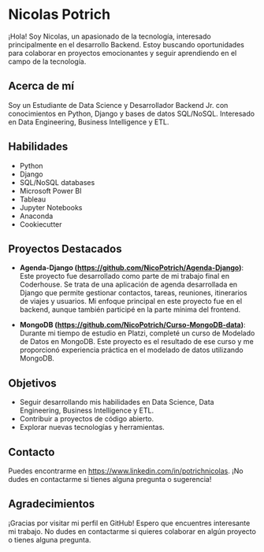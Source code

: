 # Nicolas Potrich

¡Hola! Soy Nicolas, un apasionado de la tecnología, interesado principalmente en el desarrollo Backend. Estoy buscando oportunidades para colaborar en proyectos emocionantes y seguir aprendiendo en el campo de la tecnología.

## Acerca de mí

Soy un Estudiante de Data Science y Desarrollador Backend Jr. con conocimientos en Python, Django y bases de datos SQL/NoSQL. Interesado en Data Engineering, Business Intelligence y ETL. 

## Habilidades

- Python
- Django
- SQL/NoSQL databases
- Microsoft Power BI
- Tableau
- Jupyter Notebooks
- Anaconda
- Cookiecutter

## Proyectos Destacados

- **Agenda-Django (https://github.com/NicoPotrich/Agenda-Django)**: Este proyecto fue desarrollado como parte de mi trabajo final en Coderhouse. Se trata de una aplicación de agenda desarrollada en Django que permite gestionar contactos, tareas, reuniones, itinerarios de viajes y usuarios. Mi enfoque principal en este proyecto fue en el backend, aunque también participé en la parte mínima del frontend.

- **MongoDB (https://github.com/NicoPotrich/Curso-MongoDB-data)**: Durante mi tiempo de estudio en Platzi, completé un curso de Modelado de Datos en MongoDB. Este proyecto es el resultado de ese curso y me proporcionó experiencia práctica en el modelado de datos utilizando MongoDB.

## Objetivos

- Seguir desarrollando mis habilidades en Data Science, Data Engineering, Business Intelligence y ETL.
- Contribuir a proyectos de código abierto.
- Explorar nuevas tecnologías y herramientas.

## Contacto

Puedes encontrarme en https://www.linkedin.com/in/potrichnicolas. ¡No dudes en contactarme si tienes alguna pregunta o sugerencia!

## Agradecimientos

¡Gracias por visitar mi perfil en GitHub! Espero que encuentres interesante mi trabajo. No dudes en contactarme si quieres colaborar en algún proyecto o tienes alguna pregunta.


